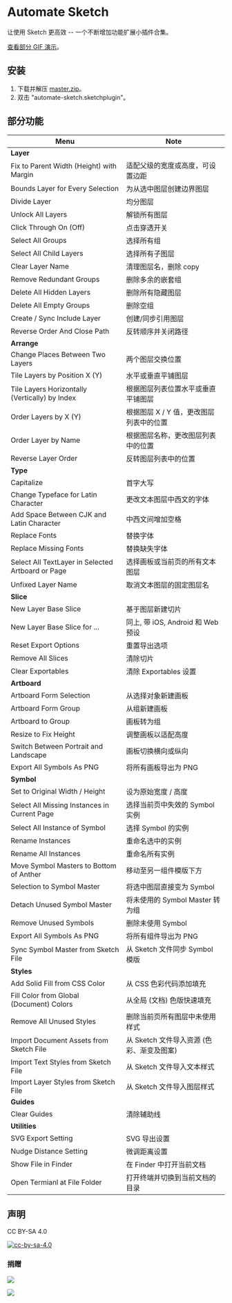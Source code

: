# Automate Sketch

让使用 Sketch 更高效 -- 一个不断增加功能扩展小插件合集。

[查看部分 GIF 演示](http://ashung.github.io/Automate-Sketch/)。

## 安装

1. 下载并解压 [master.zip](https://github.com/Ashung/Automate-Sketch/archive/master.zip)。
2. 双击 "automate-sketch.sketchplugin"。

## 部分功能

| Menu                                     | Note                        |
| ---------------------------------------- | --------------------------- |
| **Layer**                                |                             |
| Fix to Parent Width (Height) with Margin | 适配父级的宽度或高度，可设置边距            |
| Bounds Layer for Every Selection         | 为从选中图层创建边界图层                |
| Divide Layer                             | 均分图层                        |
| Unlock All Layers                        | 解锁所有图层                      |
| Click Through On (Off)                   | 点击穿透开关                      |
| Select All Groups                        | 选择所有组                       |
| Select All Child Layers                  | 选择所有子图层                     |
| Clear Layer Name                         | 清理图层名，删除 copy               |
| Remove Redundant Groups                  | 删除多余的嵌套组                    |
| Delete All Hidden Layers                 | 删除所有隐藏图层                    |
| Delete All Empty Groups                  | 删除空组                        |
| Create / Sync Include Layer              | 创建/同步引用图层                   |
| Reverse Order And Close Path             | 反转顺序并关闭路径                   |
| **Arrange**                              |                             |
| Change Places Between Two Layers         | 两个图层交换位置                    |
| Tile Layers by Position X (Y)            | 水平或垂直平铺图层                   |
| Tile Layers Horizontally (Vertically) by Index | 根据图层列表位置水平或垂直平铺图层           |
| Order Layers by X (Y)                    | 根据图层 X / Y 值，更改图层列表中的位置     |
| Order Layer by Name                      | 根据图层名称，更改图层列表中的位置           |
| Reverse Layer Order                      | 反转图层列表中的位置                  |
| **Type**                                 |                             |
| Capitalize                               | 首字大写                        |
| Change Typeface for Latin Character      | 更改文本图层中西文的字体                |
| Add Space Between CJK and Latin Character | 中西文间增加空格                    |
| Replace Fonts                            | 替换字体                        |
| Replace Missing Fonts                    | 替换缺失字体                      |
| Select All TextLayer in Selected Artboard or Page | 选择画板或当前页的所有文本图层             |
| Unfixed Layer Name                       | 取消文本图层的固定图层名                |
| **Slice**                                |                             |
| New Layer Base Slice                     | 基于图层新建切片                    |
| New Layer Base Slice for ...             | 同上, 带 iOS, Android 和 Web 预设 |
| Reset Export Options                     | 重置导出选项                      |
| Remove All Slices                        | 清除切片                        |
| Clear Exportables                        | 清除 Exportables 设置           |
| **Artboard**                             |                             |
| Artboard Form Selection                  | 从选择对象新建画板                   |
| Artboard Form Group                      | 从组新建画板                      |
| Artboard to Group                        | 画板转为组                       |
| Resize to Fix Height                     | 调整画板以适配高度                   |
| Switch Between Portrait and Landscape    | 画板切换横向或纵向                   |
| Export All Symbols As PNG                | 将所有画板导出为 PNG                |
| **Symbol**                               |                             |
| Set to Original Width / Height           | 设为原始宽度 / 高度                 |
| Select All Missing Instances in Current Page | 选择当前页中失效的 Symbol 实例         |
| Select All Instance of Symbol            | 选择 Symbol 的实例               |
| Rename Instances                         | 重命名选中的实例                    |
| Rename All Instances                     | 重命名所有实例                     |
| Move Symbol Masters to Bottom of Anther  | 移动至另一组件模版下方                 |
| Selection to Symbol Master               | 将选中图层直接变为 Symbol            |
| Detach Unused Symbol Master              | 将未使用的 Symbol Master 转为组     |
| Remove Unused Symbols                    | 删除未使用 Symbol                |
| Export All Symbols As PNG                | 将所有组件导出为 PNG                |
| Sync Symbol Master from Sketch File      | 从 Sketch 文件同步 Symbol 模版     |
| **Styles**                               |                             |
| Add Solid Fill from CSS Color            | 从 CSS 色彩代码添加填充              |
| Fill Color from Global (Document) Colors | 从全局 (文档) 色版快速填充             |
| Remove All Unused Styles                 | 删除当前页所有图层中未使用样式             |
| Import Document Assets from Sketch File  | 从 Sketch 文件导入资源 (色彩、渐变及图案)  |
| Import Text Styles from Sketch File      | 从 Sketch 文件导入文本样式           |
| Import Layer Styles from Sketch File     | 从 Sketch 文件导入图层样式           |
| **Guides**                               |                             |
| Clear Guides                             | 清除辅助线                       |
| **Utilities**                            |                             |
| SVG Export Setting                       | SVG 导出设置                    |
| Nudge Distance Setting                   | 微调距离设置                      |
| Show File in Finder                      | 在 Finder 中打开当前文档            |
| Open Termianl at File Folder             | 打开终端并切换到当前文档的目录             |

## 声明

CC BY-SA 4.0

[![cc-by-sa-4.0](https://i.creativecommons.org/l/by-sa/4.0/80x15.png)](http://creativecommons.org/licenses/by-sa/4.0/)

### 捐赠

![](http://ashung.github.io/Automate-Sketch/css/donate_wechat_rmb_10.png)

![](http://ashung.github.io/Automate-Sketch/css/donate_alipay_rmb_10.png)
